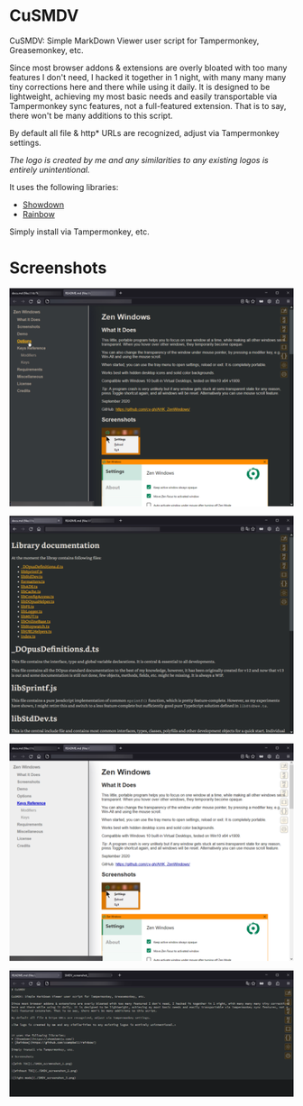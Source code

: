 # CuSMDV

CuSMDV: Simple MarkDown Viewer user script for Tampermonkey, Greasemonkey, etc.

Since most browser addons & extensions are overly bloated with too many features I don't need, I hacked it together in 1 night, with many many many tiny corrections here and there while using it daily. It is designed to be lightweight, achieving my most basic needs and easily transportable via Tampermonkey sync features, not a full-featured extension. That is to say, there won't be many additions to this script.

By default all file & http* URLs are recognized, adjust via Tampermonkey settings.

*The logo is created by me and any similarities to any existing logos is entirely unintentional.*


It uses the following libraries:
* [Showdown](https://showdownjs.com/)
* [Rainbow](https://github.com/ccampbell/rainbow/)

Simply install via Tampermonkey, etc.

# Screenshots

![with TOC](./SMDV_screenshot_1.png)

![without TOC](./SMDV_screenshot_2.png)

![light mode](./SMDV_screenshot_3.png)

![raw source](./SMDV_screenshot_4.png)
